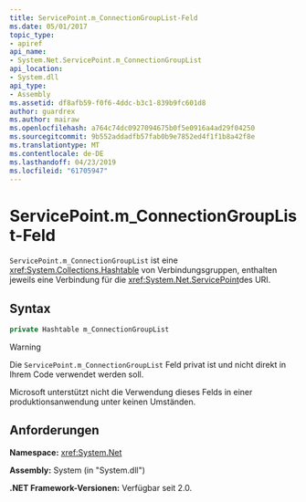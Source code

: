 ```yaml
---
title: ServicePoint.m_ConnectionGroupList-Feld
ms.date: 05/01/2017
topic_type:
- apiref
api_name:
- System.Net.ServicePoint.m_ConnectionGroupList
api_location:
- System.dll
api_type:
- Assembly
ms.assetid: df8afb59-f0f6-4ddc-b3c1-839b9fc601d8
author: guardrex
ms.author: mairaw
ms.openlocfilehash: a764c74dc0927094675b0f5e0916a4ad29f04250
ms.sourcegitcommit: 9b552addadfb57fab0b9e7852ed4f1f1b8a42f8e
ms.translationtype: MT
ms.contentlocale: de-DE
ms.lasthandoff: 04/23/2019
ms.locfileid: "61705947"
---
```

# <a name="servicepointmconnectiongrouplist-field"></a>ServicePoint.m\_ConnectionGroupList-Feld

`ServicePoint.m_ConnectionGroupList` ist eine <xref:System.Collections.Hashtable> von Verbindungsgruppen, enthalten jeweils eine Verbindung für die <xref:System.Net.ServicePoint>des URI.

## <a name="syntax"></a>Syntax
  
```csharp  
private Hashtable m_ConnectionGroupList
```

> [!WARNING]
> Die `ServicePoint.m_ConnectionGroupList` Feld privat ist und nicht direkt in Ihrem Code verwendet werden soll.
> 
> Microsoft unterstützt nicht die Verwendung dieses Felds in einer produktionsanwendung unter keinen Umständen.

## <a name="requirements"></a>Anforderungen

**Namespace:** <xref:System.Net>

**Assembly:** System (in "System.dll")

**.NET Framework-Versionen:** Verfügbar seit 2.0.
